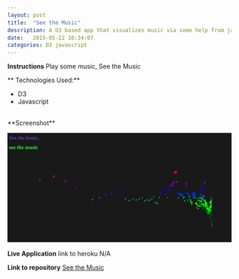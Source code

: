 ```yaml
---
layout: post
title:  "See the Music"
description: A D3 based app that visualizes music via some help from javascript
date:   2015-05-22 10:34:07
categories: D3 javascript
---
```



**Instructions**
Play some music, See the Music


** Technologies Used:**

 - D3
 - Javascript


<br>
**Screenshot**

<img src="/images/beats.png" alt="See the Music"><br>


**Live Application**
link to heroku N/A

**Link to repository**
<a href="https://github.com/ctylerg/D3" target ="_blank">See the Music</a>
